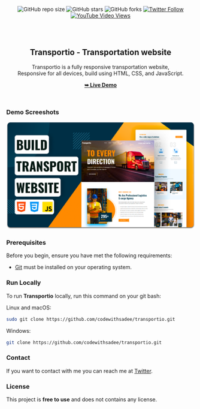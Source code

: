 <div align="center">
  
  ![GitHub repo size](https://img.shields.io/github/repo-size/codewithsadee/transportio)
  ![GitHub stars](https://img.shields.io/github/stars/codewithsadee/transportio?style=social)
  ![GitHub forks](https://img.shields.io/github/forks/codewithsadee/transportio?style=social)
  [![Twitter Follow](https://img.shields.io/twitter/follow/codewithsadee?style=social)](https://twitter.com/intent/follow?screen_name=codewithsadee)
  [![YouTube Video Views](https://img.shields.io/youtube/views/55n9hx6QmVA?style=social)](https://youtu.be/55n9hx6QmVA)

  <br />
  <br />

  <h2 align="center">Transportio - Transportation website</h2>

  Transportio is a fully responsive transportation website, <br />Responsive for all devices, build using HTML, CSS, and JavaScript.

  <a href="https://codewithsadee.github.io/transportio/"><strong>➥ Live Demo</strong></a>

</div>

<br />

### Demo Screeshots

![Transportio Desktop Demo](./readme-images/desktop.png "Desktop Demo")

### Prerequisites

Before you begin, ensure you have met the following requirements:

* [Git](https://git-scm.com/downloads "Download Git") must be installed on your operating system.

### Run Locally

To run **Transportio** locally, run this command on your git bash:

Linux and macOS:

```bash
sudo git clone https://github.com/codewithsadee/transportio.git
```

Windows:

```bash
git clone https://github.com/codewithsadee/transportio.git
```

### Contact

If you want to contact with me you can reach me at [Twitter](https://www.twitter.com/codewithsadee).

### License

This project is **free to use** and does not contains any license.
